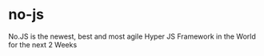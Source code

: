 # no-js
No.JS is the newest, best and most agile Hyper JS Framework in the World for the next 2 Weeks
